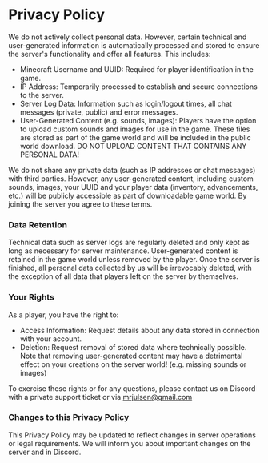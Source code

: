 # Privacy Policy

We do not actively collect personal data. However, certain technical and user-generated information is automatically processed and stored to ensure the server's functionality and offer all features. This includes:

- Minecraft Username and UUID: Required for player identification in the game.
- IP Address: Temporarily processed to establish and secure connections to the server.
- Server Log Data: Information such as login/logout times, all chat messages (private, public) and error messages.
- User-Generated Content (e.g. sounds, images): Players have the option to upload custom sounds and images for use in the game. These files are stored as part of the game world and will be included in the public world download. DO NOT UPLOAD CONTENT THAT CONTAINS ANY PERSONAL DATA!

We do not share any private data (such as IP addresses or chat messages) with third parties. However, any user-generated content, including custom sounds, images, your UUID and your player data (inventory, advancements, etc.) will be publicly accessible as part of downloadable game world.
By joining the server you agree to these terms.

### Data Retention
Technical data such as server logs are regularly deleted and only kept as long as necessary for server maintenance.
User-generated content is retained in the game world unless removed by the player.
Once the server is finished, all personal data collected by us will be irrevocably deleted, with the exception of all data that players left on the server by themselves.

### Your Rights
As a player, you have the right to:

- Access Information: Request details about any data stored in connection with your account.
- Deletion: Request removal of stored data where technically possible. Note that removing user-generated content may have a detrimental effect on your creations on the server world! (e.g. missing sounds or images)

To exercise these rights or for any questions, please contact us on Discord with a private support ticket or via mrjulsen@gmail.com

### Changes to this Privacy Policy
This Privacy Policy may be updated to reflect changes in server operations or legal requirements. We will inform you about important changes on the server and in Discord.

